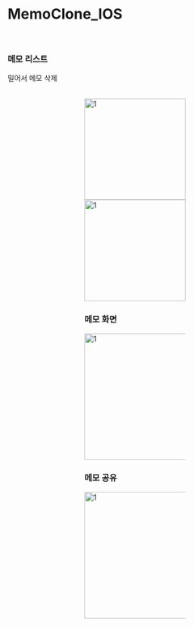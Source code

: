 # MemoClone_IOS

<br>

### 메모 리스트

밀어서 메모 삭제

<br>

<div style="width:200px; height:150px; margin:auto">
  <img width="200" alt="1" src="https://user-images.githubusercontent.com/60697742/108024930-dd801300-7068-11eb-97ce-a854e5536728.png">
  <img width="200" alt="1" src="https://user-images.githubusercontent.com/60697742/108024942-e244c700-7068-11eb-86ae-2d65864a9bc1.png">
<br>

### 메모 화면

<img width="250" alt="1" src="https://user-images.githubusercontent.com/60697742/108024933-deb14000-7068-11eb-80ec-3bc1c5440d1a.png">

<br>

### 메모 공유

<img width = "250" alt="1" src="https://user-images.githubusercontent.com/60697742/108024938-e07b0380-7068-11eb-8fba-c4d192e25667.png">

<br>
